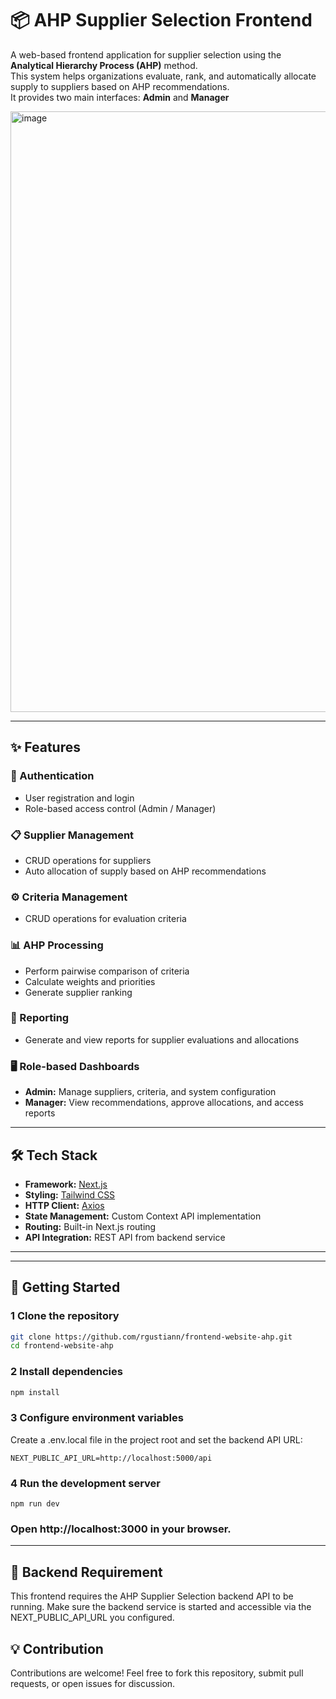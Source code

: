 # 📦 AHP Supplier Selection Frontend

A web-based frontend application for supplier selection using the **Analytical Hierarchy Process (AHP)** method.  
This system helps organizations evaluate, rank, and automatically allocate supply to suppliers based on AHP recommendations.  
It provides two main interfaces: **Admin** and **Manager**

<img width="1836" height="961" alt="image" src="https://github.com/user-attachments/assets/f62fd056-86ca-4248-b4ad-bbe8ac2fb8ba" />


---

## ✨ Features

### 🔐 Authentication
- User registration and login
- Role-based access control (Admin / Manager)

### 📋 Supplier Management
- CRUD operations for suppliers
- Auto allocation of supply based on AHP recommendations

### ⚙️ Criteria Management
- CRUD operations for evaluation criteria

### 📊 AHP Processing
- Perform pairwise comparison of criteria
- Calculate weights and priorities
- Generate supplier ranking

### 📝 Reporting
- Generate and view reports for supplier evaluations and allocations

### 🖥️ Role-based Dashboards
- **Admin:** Manage suppliers, criteria, and system configuration
- **Manager:** View recommendations, approve allocations, and access reports

---

## 🛠 Tech Stack

- **Framework:** [Next.js](https://nextjs.org/)
- **Styling:** [Tailwind CSS](https://tailwindcss.com/)
- **HTTP Client:** [Axios](https://axios-http.com/)
- **State Management:** Custom Context API implementation
- **Routing:** Built-in Next.js routing
- **API Integration:** REST API from backend service

---
---

## 🚀 Getting Started

### 1 Clone the repository
```bash
git clone https://github.com/rgustiann/frontend-website-ahp.git
cd frontend-website-ahp
```
### 2 Install dependencies
```bash
npm install
```
### 3️ Configure environment variables
Create a .env.local file in the project root and set the backend API URL:

```
NEXT_PUBLIC_API_URL=http://localhost:5000/api
```
### 4️ Run the development server
```
npm run dev
```
### Open http://localhost:3000 in your browser.
---

## 🔗 Backend Requirement
This frontend requires the AHP Supplier Selection backend API to be running.
Make sure the backend service is started and accessible via the NEXT_PUBLIC_API_URL you configured.

## 💡 Contribution
Contributions are welcome!
Feel free to fork this repository, submit pull requests, or open issues for discussion.
